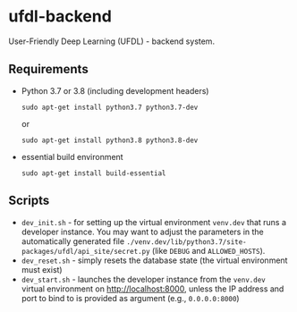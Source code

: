 # ufdl-backend
User-Friendly Deep Learning (UFDL) - backend system.

## Requirements

* Python 3.7 or 3.8 (including development headers)

  ```commandline
  sudo apt-get install python3.7 python3.7-dev
  ```

  or

  ```commandline
  sudo apt-get install python3.8 python3.8-dev
  ```

* essential build environment

  ```commandline
  sudo apt-get install build-essential
  ```

## Scripts

* `dev_init.sh` - for setting up the virtual environment `venv.dev` that runs a
  developer instance. You may want to adjust the parameters in the automatically 
  generated file `./venv.dev/lib/python3.7/site-packages/ufdl/api_site/secret.py`
  (like `DEBUG` and `ALLOWED_HOSTS`).
* `dev_reset.sh` - simply resets the database state (the virtual environment must exist)
* `dev_start.sh` - launches the developer instance from the `venv.dev` virtual
  environment on [http://localhost:8000](http://localhost:8000), unless the IP
  address and port to bind to is provided as argument (e.g., `0.0.0.0:8000`)
